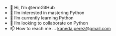 - 👋 Hi, I’m @ermGitHub
- 👀 I’m interested in mastering Python
- 🌱 I’m currently learning Python
- 💞️ I’m looking to collaborate on Python
- 📫 How to reach me ... kaneda.perez@gmail.com

<!---
ermGitHub/ermGitHub is a ✨ special ✨ repository because its `README.md` (this file) appears on your GitHub profile.
You can click the Preview link to take a look at your changes.
--->
